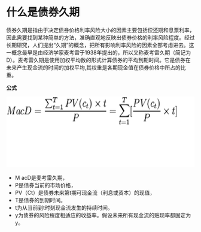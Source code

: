 # 什么是债券久期

债券久期是指由于决定债券价格利率风险大小的因素主要包括偿还期和息票利率，因此需要找到某种简单的方法，准确直观地反映出债券价格的利率风险程度。经过长期研究，人们提出“久期”的概念，把所有影响利率风险的因素全部考虑进去。这一概念最早是由经济学家麦考雷于1938年提出的，所以又称麦考雷久期（简记为D）。麦考雷久期是使用加权平均数的形式计算债券的平均到期时间。它是债券在未来产生现金流的时间的加权平均,其权重是各期现金值在债券价格中所占的比重。

**公式**

![公式](../images/bound13.png)

* M acD是麦考雷久期，
* P是债券当前的市场价格，
* PV（Ct）是债券未来第t期可现金流（利息或资本）的现值，
* T是债券的到期时间。
* t为从当前到t时刻现金流发生的持续时间。
* y为债券的风险程度相适应的收益率。假设未来所有现金流的贴现率都固定为y。
